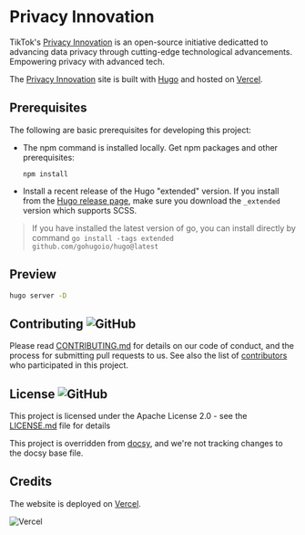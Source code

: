 <!-- override from docsy: we're not tracking changes to the docsy base file. -->

# Privacy Innovation

TikTok's [Privacy Innovation](https://privacyinnovation.io) is an open-source initiative dedicatted to advancing data privacy through cutting-edge technological advancements. Empowering privacy with advanced tech.

The [Privacy Innovation](https://privacyinnovation.io) site is built with [Hugo](https://gohugo.io/) and hosted on [Vercel](https://vercel.com/).

## Prerequisites

The following are basic prerequisites for developing this project:

- The npm command is installed locally. Get npm packages and other prerequisites:

  ```shell
  npm install
  ```

- Install a recent release of the Hugo "extended" version. If you install from
  the [Hugo release page](https://github.com/gohugoio/hugo/releases), make sure
  you download the `_extended` version which supports SCSS.

> If you have installed the latest version of go, you can install directly by command `go install -tags extended github.com/gohugoio/hugo@latest`

## Preview

```sh
hugo server -D
```
## Contributing ![GitHub](https://img.shields.io/github/contributors/tiktok-privacy-innovation/privacyinnovation.github.io)


Please read [CONTRIBUTING.md](https://github.com/tiktok-privacy-innovation/privacyinnovation.github.io/blob/master/CONTRIBUTING.md) for details on our code of conduct, and the process for submitting pull requests to us.
See also the list of [contributors](https://github.com/tiktok-privacy-innovation/privacyinnovation.github.io/graphs/contributors) who participated in this project.

## License ![GitHub](https://img.shields.io/github/license/tiktok-privacy-innovation/privacyinnovation.github.io)

This project is licensed under the Apache License 2.0 - see the [LICENSE.md](https://github.com/tiktok-privacy-innovation/privacyinnovation.github.io/blob/master/LICENSE) file for details

This project is overridden from [docsy](http://github.com/google/docsy), and we're not tracking changes to the docsy base file.

## Credits

The website is deployed on [Vercel](https://vercel.com/?utm_source=PrivacyInnovation&utm_campaign=oss).

![Vercel](https://images.ctfassets.net/e5382hct74si/78Olo8EZRdUlcDUFQvnzG7/fa4cdb6dc04c40fceac194134788a0e2/1618983297-powered-by-vercel.svg)

